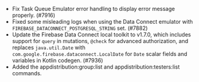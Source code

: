 - Fix Task Queue Emulator error handling to display error message properly. (#7916)
- Fixed some misleading logs when using the Data Connect emulator with `FIREBASE_DATACONNECT_POSTGRESQL_STRING` set. (#7882)
- Update the Firebase Data Connect local toolkit to v1.7.0, which includes support for `query` in mutations, `@check` for advanced authorization, and replaces `java.util.Date` with `com.google.firebase.dataconnect.LocalDate` for `Date` scalar fields and variables in Kotlin codegen. (#7936)
- Added the appdistribution:group:list and appdistribution:testers:list commands.
